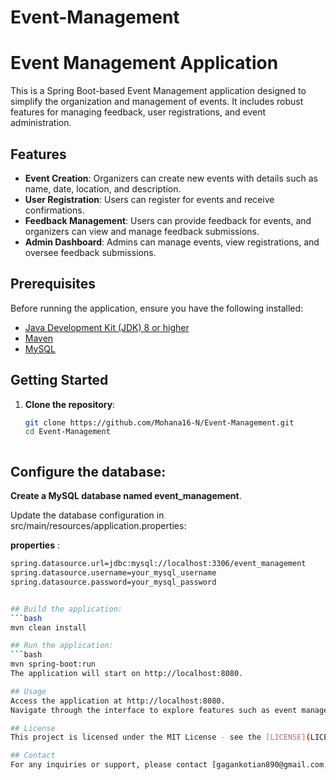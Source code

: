 # Event-Management

# Event Management Application

This is a Spring Boot-based Event Management application designed to simplify the organization and management of events. It includes robust features for managing feedback, user registrations, and event administration.

## Features

- **Event Creation**: Organizers can create new events with details such as name, date, location, and description.
- **User Registration**: Users can register for events and receive confirmations.
- **Feedback Management**: Users can provide feedback for events, and organizers can view and manage feedback submissions.
- **Admin Dashboard**: Admins can manage events, view registrations, and oversee feedback submissions.

## Prerequisites

Before running the application, ensure you have the following installed:

- [Java Development Kit (JDK) 8 or higher](https://www.oracle.com/java/technologies/javase-downloads.html)
- [Maven](https://maven.apache.org/install.html)
- [MySQL](https://dev.mysql.com/downloads/)

## Getting Started

1. **Clone the repository**:

   ```bash
   git clone https://github.com/Mohana16-N/Event-Management.git
   cd Event-Management



## Configure the database:

**Create a MySQL database named event_management**.

Update the database configuration in src/main/resources/application.properties:

**properties** : 
```bash
spring.datasource.url=jdbc:mysql://localhost:3306/event_management
spring.datasource.username=your_mysql_username
spring.datasource.password=your_mysql_password


## Build the application:
```bash
mvn clean install

## Run the application:
```bash
mvn spring-boot:run
The application will start on http://localhost:8080.

## Usage
Access the application at http://localhost:8080.
Navigate through the interface to explore features such as event management, user registrations, and feedback collection.

## License
This project is licensed under the MIT License - see the [LICENSE](LICENSE) file for details.

## Contact
For any inquiries or support, please contact [gagankotian890@gmail.com, mohanan16122003@gmail.com ](mailto:gagankotian890@gmail.com).
